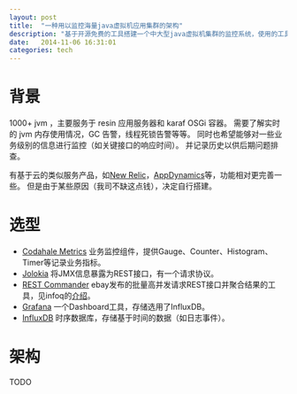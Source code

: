 ```yaml
---
layout: post
title:  "一种用以监控海量java虚拟机应用集群的架构"
description: "基于开源免费的工具搭建一个中大型java虚拟机集群的监控系统，使用的工具包括Codahale Metrics，Jolokia，REST Commander，Grafana，简要描述了其架构。"
date:   2014-11-06 16:31:01
categories: tech
---
```


# 背景

1000+ jvm ，主要服务于 resin 应用服务器和 karaf OSGi 容器。
需要了解实时的 jvm 内存使用情况，GC 告警，线程死锁告警等等。
同时也希望能够对一些业务级别的信息进行监控（如关键接口的响应时间）。
并记录历史以供后期问题排查。

有基于云的类似服务产品，如[New Relic](http://newrelic.com/)，[AppDynamics](http://www.appdynamics.com/)等，功能相对更完善一些。
但是由于某些原因（我司不缺这点钱），决定自行搭建。

# 选型

* [Codahale Metrics](https://dropwizard.github.io/metrics/) 业务监控组件，提供Gauge、Counter、Histogram、Timer等记录业务指标。
* [Jolokia](http://jolokia.org/) 将JMX信息暴露为REST接口，有一个请求协议。
* [REST Commander](http://www.restcommander.com/) ebay发布的批量高并发请求REST接口并聚合结果的工具，见infoq的[介绍](http://www.infoq.com/cn/news/2014/03/ebay-released-rest-commander)。
* [Grafana](http://grafana.org/) 一个Dashboard工具，存储选用了InfluxDB。
* [InfluxDB](http://influxdb.com/) 时序数据库，存储基于时间的数据（如日志事件）。
 
# 架构

TODO
